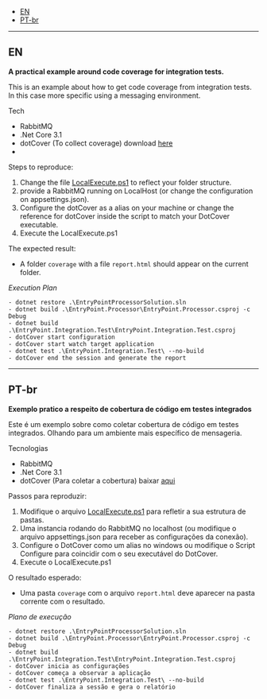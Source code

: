 
- [EN](#en)
- [PT-br](#pt-br)

---

## EN

**A practical example around code coverage for integration tests.**

This is an example about how to get code coverage from integration tests.  
In this case more specific using a messaging environment.  

Tech

- RabbitMQ
- .Net Core 3.1
- dotCover (To collect coverage) download [here](https://www.jetbrains.com/help/dotcover/Running_Coverage_Analysis_from_the_Command_LIne.html)
- 


Steps to reproduce:

1) Change the file [LocalExecute.ps1](.\LocalExecute.ps1) to reflect your folder structure.
2) provide a RabbitMQ running on LocalHost (or change the configuration on appsettings.json).
3) Configure the dotCover as a alias on your machine or change the reference for dotCover inside the script to match your DotCover executable.
4) Execute the LocalExecute.ps1


The expected result:
- A folder `coverage` with a file `report.html` should appear on the current folder.

*Execution Plan*
```
- dotnet restore .\EntryPointProcessorSolution.sln
- dotnet build .\EntryPoint.Processor\EntryPoint.Processor.csproj -c Debug
- dotnet build .\EntryPoint.Integration.Test\EntryPoint.Integration.Test.csproj
- dotCover start configuration
- dotCover start watch target application
- dotnet test .\EntryPoint.Integration.Test\ --no-build
- dotCover end the session and generate the report
```

---

## PT-br

**Exemplo pratico a respeito de cobertura de código em testes integrados**

Este é um exemplo sobre como coletar cobertura de código em testes integrados.
Olhando para um ambiente mais específico de mensageria.

Tecnologias 

- RabbitMQ
- .Net Core 3.1
- dotCover (Para coletar a cobertura) baixar [aqui](https://www.jetbrains.com/help/dotcover/Running_Coverage_Analysis_from_the_Command_LIne.html)
  


Passos para reproduzir:

1) Modifique o arquivo [LocalExecute.ps1](.\LocalExecute.ps1) para refletir a sua estrutura de pastas.
2) Uma instancia rodando do RabbitMQ no localhost (ou modifique o arquivo appsettings.json para receber as configurações da conexão).
3) Configure o DotCover como um alias no windows ou modifique o Script Configure para coincidir com o seu executável do DotCover.
4) Execute o LocalExecute.ps1


O resultado esperado:
- Uma pasta `coverage` com o arquivo `report.html` deve aparecer na pasta corrente com o resultado.

*Plano de execução*
```
- dotnet restore .\EntryPointProcessorSolution.sln
- dotnet build .\EntryPoint.Processor\EntryPoint.Processor.csproj -c Debug
- dotnet build .\EntryPoint.Integration.Test\EntryPoint.Integration.Test.csproj
- dotCover inicia as configurações
- dotCover começa a observar a aplicação
- dotnet test .\EntryPoint.Integration.Test\ --no-build
- dotCover finaliza a sessão e gera o relatório
```